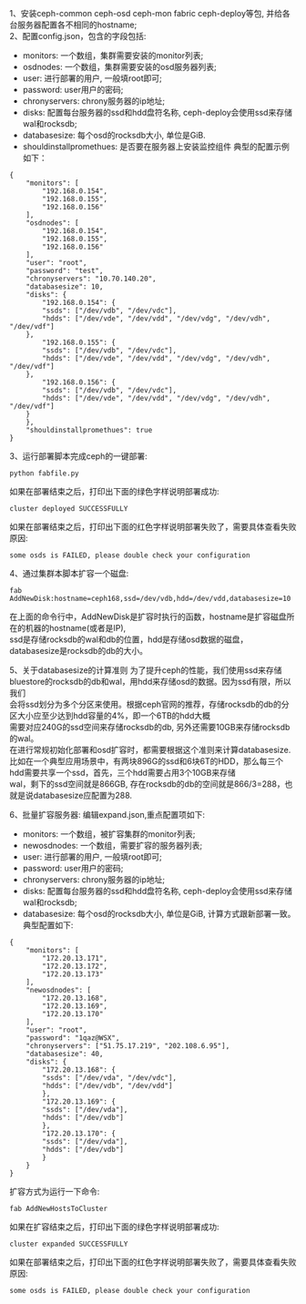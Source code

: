 1、安装ceph-common ceph-osd ceph-mon fabric ceph-deploy等包, 并给各台服务器配置各不相同的hostname;  
2、配置config.json，包含的字段包括:
- monitors: 一个数组，集群需要安装的monitor列表;
- osdnodes: 一个数组，集群需要安装的osd服务器列表;
- user: 进行部署的用户, 一般填root即可;
- password: user用户的密码;
- chronyservers: chrony服务器的ip地址;
- disks: 配置每台服务器的ssd和hdd盘符名称, ceph-deploy会使用ssd来存储wal和rocksdb;  
- databasesize: 每个osd的rocksdb大小, 单位是GiB.  
- shouldinstallpromethues: 是否要在服务器上安装监控组件
典型的配置示例如下：
```
{
    "monitors": [
        "192.168.0.154",
        "192.168.0.155",
        "192.168.0.156"
    ],
    "osdnodes": [
        "192.168.0.154",
        "192.168.0.155",
        "192.168.0.156"
    ],
    "user": "root",
    "password": "test",
    "chronyservers": "10.70.140.20",
    "databasesize": 10,
    "disks": {
        "192.168.0.154": {
        "ssds": ["/dev/vdb", "/dev/vdc"],
        "hdds": ["/dev/vde", "/dev/vdd", "/dev/vdg", "/dev/vdh", "/dev/vdf"]
    },
        "192.168.0.155": {
        "ssds": ["/dev/vdb", "/dev/vdc"],
        "hdds": ["/dev/vde", "/dev/vdd", "/dev/vdg", "/dev/vdh", "/dev/vdf"]
    },
        "192.168.0.156": {
        "ssds": ["/dev/vdb", "/dev/vdc"],
        "hdds": ["/dev/vde", "/dev/vdd", "/dev/vdg", "/dev/vdh", "/dev/vdf"]
    }
    },
    "shouldinstallpromethues": true
}
```

3、运行部署脚本完成ceph的一键部署:
```
python fabfile.py
```
如果在部署结束之后，打印出下面的绿色字样说明部署成功: 
```
cluster deployed SUCCESSFULLY
```
如果在部署结束之后，打印出下面的红色字样说明部署失败了，需要具体查看失败原因: 
```
some osds is FAILED, please double check your configuration
```

4、通过集群本脚本扩容一个磁盘:  
```
fab AddNewDisk:hostname=ceph168,ssd=/dev/vdb,hdd=/dev/vdd,databasesize=10
```
在上面的命令行中，AddNewDisk是扩容时执行的函数，hostname是扩容磁盘所在的机器的hostname(或者是IP),   
ssd是存储rocksdb的wal和db的位置，hdd是存储osd数据的磁盘，databasesize是rocksdb的db的大小。  

5、关于databasesize的计算准则
为了提升ceph的性能，我们使用ssd来存储bluestore的rocksdb的db和wal，用hdd来存储osd的数据。因为ssd有限，所以我们  
会将ssd划分为多个分区来使用。根据ceph官网的推荐，存储rocksdb的db的分区大小应至少达到hdd容量的4%，即一个6TB的hdd大概  
需要对应240G的ssd空间来存储rocksdb的db, 另外还需要10GB来存储rocksdb的wal。  
在进行常规初始化部署和osd扩容时，都需要根据这个准则来计算databasesize.  
比如在一个典型应用场景中，有两块896G的ssd和6块6T的HDD，那么每三个hdd需要共享一个ssd，首先，三个hdd需要占用3个10GB来存储  
wal，剩下的ssd空间就是866GB, 存在rocksdb的db的空间就是866/3=288，也就是说databasesize应配置为288.

6、批量扩容服务器:
编辑expand.json,重点配置项如下:
- monitors: 一个数组，被扩容集群的monitor列表;
- newosdnodes: 一个数组，需要扩容的服务器列表;
- user: 进行部署的用户, 一般填root即可;
- password: user用户的密码;
- chronyservers: chrony服务器的ip地址;
- disks: 配置每台服务器的ssd和hdd盘符名称, ceph-deploy会使用ssd来存储wal和rocksdb;  
- databasesize: 每个osd的rocksdb大小, 单位是GiB, 计算方式跟新部署一致。 
典型配置如下:  
```
{
    "monitors": [
        "172.20.13.171",
        "172.20.13.172",
        "172.20.13.173"
    ],
    "newosdnodes": [
        "172.20.13.168",
        "172.20.13.169",
        "172.20.13.170"
    ],
    "user": "root",
    "password": "1qaz@WSX",
    "chronyservers": ["51.75.17.219", "202.108.6.95"],
    "databasesize": 40,
    "disks": {
        "172.20.13.168": {
		"ssds": ["/dev/vda", "/dev/vdc"],
		"hdds": ["/dev/vdb", "/dev/vdd"]
	    },
        "172.20.13.169": {
		"ssds": ["/dev/vda"],
		"hdds": ["/dev/vdb"]
	    },
        "172.20.13.170": {
		"ssds": ["/dev/vda"],
		"hdds": ["/dev/vdb"]
	    }
    }
}
```
扩容方式为运行一下命令:
```
fab AddNewHostsToCluster
```
如果在扩容结束之后，打印出下面的绿色字样说明部署成功: 
```
cluster expanded SUCCESSFULLY
```
如果在部署结束之后，打印出下面的红色字样说明部署失败了，需要具体查看失败原因: 
```
some osds is FAILED, please double check your configuration
```
